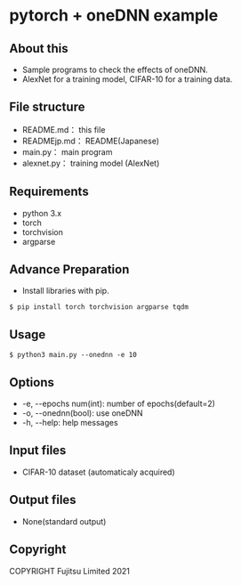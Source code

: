 # pytorch + oneDNN example

## About this
- Sample programs to check the effects of oneDNN.
- AlexNet for a training model, CIFAR-10 for a training data.

## File structure
- README.md： this file
- READMEjp.md： README(Japanese)
- main.py： main program
- alexnet.py： training model (AlexNet)

## Requirements
- python 3.x
- torch
- torchvision
- argparse

## Advance Preparation
- Install libraries with pip.
```
$ pip install torch torchvision argparse tqdm
```

## Usage
```
$ python3 main.py --onednn -e 10
```

## Options
- -e, --epochs num(int): number of epochs(default=2)
- -o, --onednn(bool): use oneDNN
- -h, --help: help messages

## Input files
- CIFAR-10 dataset (automaticaly acquired)

## Output files
- None(standard output)

## Copyright
COPYRIGHT Fujitsu Limited 2021
